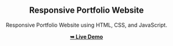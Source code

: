 <div align="center">
  
  <br />

  <h2 align="center">Responsive Portfolio Website</h2>

  Responsive Portfolio Website using HTML, CSS, and JavaScript.

  <a href="https://parth-kaklotar.netlify.app/"><strong>➥ Live Demo</strong></a>

</div>

<br />
